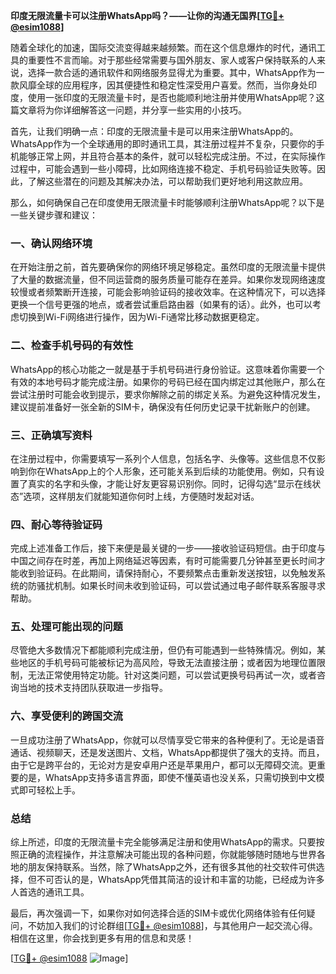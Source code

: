 **印度无限流量卡可以注册WhatsApp吗？——让你的沟通无国界[[TG💪+ @esim1088](https://t.me/s/esim1088)]**

随着全球化的加速，国际交流变得越来越频繁。而在这个信息爆炸的时代，通讯工具的重要性不言而喻。对于那些经常需要与国外朋友、家人或客户保持联系的人来说，选择一款合适的通讯软件和网络服务显得尤为重要。其中，WhatsApp作为一款风靡全球的应用程序，因其便捷性和稳定性深受用户喜爱。然而，当你身处印度，使用一张印度的无限流量卡时，是否也能顺利地注册并使用WhatsApp呢？这篇文章将为你详细解答这一问题，并分享一些实用的小技巧。

首先，让我们明确一点：印度的无限流量卡是可以用来注册WhatsApp的。WhatsApp作为一个全球通用的即时通讯工具，其注册过程并不复杂，只要你的手机能够正常上网，并且符合基本的条件，就可以轻松完成注册。不过，在实际操作过程中，可能会遇到一些小障碍，比如网络连接不稳定、手机号码验证失败等。因此，了解这些潜在的问题及其解决办法，可以帮助我们更好地利用这款应用。

那么，如何确保自己在印度使用无限流量卡时能够顺利注册WhatsApp呢？以下是一些关键步骤和建议：

### **一、确认网络环境**
在开始注册之前，首先要确保你的网络环境足够稳定。虽然印度的无限流量卡提供了大量的数据流量，但不同运营商的服务质量可能存在差异。如果你发现网络速度较慢或者频繁断开连接，可能会影响验证码的接收效率。在这种情况下，可以选择更换一个信号更强的地点，或者尝试重启路由器（如果有的话）。此外，也可以考虑切换到Wi-Fi网络进行操作，因为Wi-Fi通常比移动数据更稳定。

### **二、检查手机号码的有效性**
WhatsApp的核心功能之一就是基于手机号码进行身份验证。这意味着你需要一个有效的本地号码才能完成注册。如果你的号码已经在国内绑定过其他账户，那么在尝试注册时可能会收到提示，要求你解除之前的绑定关系。为避免这种情况发生，建议提前准备好一张全新的SIM卡，确保没有任何历史记录干扰新账户的创建。

### **三、正确填写资料**
在注册过程中，你需要填写一系列个人信息，包括名字、头像等。这些信息不仅影响到你在WhatsApp上的个人形象，还可能关系到后续的功能使用。例如，只有设置了真实的名字和头像，才能让好友更容易识别你。同时，记得勾选“显示在线状态”选项，这样朋友们就能知道你何时上线，方便随时发起对话。

### **四、耐心等待验证码**
完成上述准备工作后，接下来便是最关键的一步——接收验证码短信。由于印度与中国之间存在时差，再加上网络延迟等因素，有时可能需要几分钟甚至更长时间才能收到验证码。在此期间，请保持耐心，不要频繁点击重新发送按钮，以免触发系统的防骚扰机制。如果长时间未收到验证码，可以尝试通过电子邮件联系客服寻求帮助。

### **五、处理可能出现的问题**
尽管绝大多数情况下都能顺利完成注册，但仍有可能遇到一些特殊情况。例如，某些地区的手机号码可能被标记为高风险，导致无法直接注册；或者因为地理位置限制，无法正常使用特定功能。针对这类问题，可以尝试更换号码再试一次，或者咨询当地的技术支持团队获取进一步指导。

### **六、享受便利的跨国交流**
一旦成功注册了WhatsApp，你就可以尽情享受它带来的各种便利了。无论是语音通话、视频聊天，还是发送图片、文档，WhatsApp都提供了强大的支持。而且，由于它是跨平台的，无论对方是安卓用户还是苹果用户，都可以无障碍交流。更重要的是，WhatsApp支持多语言界面，即使不懂英语也没关系，只需切换到中文模式即可轻松上手。

### **总结**
综上所述，印度的无限流量卡完全能够满足注册和使用WhatsApp的需求。只要按照正确的流程操作，并注意解决可能出现的各种问题，你就能够随时随地与世界各地的朋友保持联系。当然，除了WhatsApp之外，还有很多其他的社交软件可供选择，但不可否认的是，WhatsApp凭借其简洁的设计和丰富的功能，已经成为许多人首选的通讯工具。

最后，再次强调一下，如果你对如何选择合适的SIM卡或优化网络体验有任何疑问，不妨加入我们的讨论群组[[TG💪+ @esim1088](https://t.me/s/esim1088)]，与其他用户一起交流心得。相信在这里，你会找到更多有用的信息和灵感！

[[TG💪+ @esim1088](https://t.me/s/esim1088) ![Image](https://i.postimg.cc/4NQfJmqS/Snipaste-2025-05-13-00-14-12.png)]
